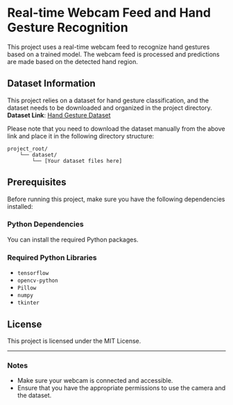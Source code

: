 # Real-time Webcam Feed and Hand Gesture Recognition

This project uses a real-time webcam feed to recognize hand gestures based on a trained model. The webcam feed is processed and predictions are made based on the detected hand region.

## Dataset Information

This project relies on a dataset for hand gesture classification, and the dataset needs to be downloaded and organized in the project directory.
**Dataset Link**: [Hand Gesture Dataset](https://www.kaggle.com/ahmedtaki/hand-gesture-recognition-dataset)

Please note that you need to download the dataset manually from the above link and place it in the following directory structure:

```
project_root/
    └── dataset/
        └── [Your dataset files here]
```

## Prerequisites

Before running this project, make sure you have the following dependencies installed:

### Python Dependencies

You can install the required Python packages.

### Required Python Libraries

- `tensorflow`
- `opencv-python`
- `Pillow`
- `numpy`
- `tkinter`

## License

This project is licensed under the MIT License.

---

### Notes

- Make sure your webcam is connected and accessible.
- Ensure that you have the appropriate permissions to use the camera and the dataset.
